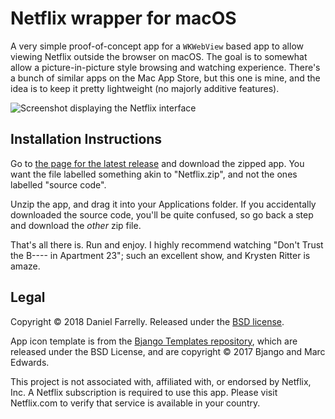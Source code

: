# Netflix wrapper for macOS

A very simple proof-of-concept app for a `WKWebView` based app to allow viewing Netflix outside the browser on macOS. The goal is to somewhat allow a picture-in-picture style browsing and watching experience. There's a bunch of similar apps on the Mac App Store, but this one is mine, and the idea is to keep it pretty lightweight (no majorly additive features).

![Screenshot displaying the Netflix interface](https://github.com/jellybeansoup/macos-netflix/blob/master/Resources/screenshot.png)

## Installation Instructions

Go to [the page for the latest release](https://github.com/jellybeansoup/macos-netflix/releases/latest) and download the zipped app. You want the file labelled something akin to "Netflix.zip", and not the ones labelled "source code".

Unzip the app, and drag it into your Applications folder. If you accidentally downloaded the source code, you'll be quite confused, so go back a step and download the _other_ zip file.

That's all there is. Run and enjoy. I highly recommend watching "Don't Trust the B---- in Apartment 23"; such an excellent show, and Krysten Ritter is amaze.

## Legal

Copyright © 2018 Daniel Farrelly. Released under the [BSD license](https://github.com/jellybeansoup/macos-netflix/blob/master/LICENSE).

App icon template is from the [Bjango Templates repository](https://github.com/bjango/Bjango-Templates), which are released under the BSD License, and are copyright © 2017 Bjango and Marc Edwards. 

This project is not associated with, affiliated with, or endorsed by Netflix, Inc. A Netflix subscription is required to use this app. Please visit Netflix.com to verify that service is available in your country.
